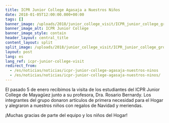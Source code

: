 ```yaml
---
title: ICPR Junior College Agasaja a Nuestros Niños
date: 2018-01-05T12:00:00.000+00:00
tags: []
banner_image: /uploads/2018/junior_college_visit/ICPR_junior_college_group.png
banner_image_alt: ICPR Junior College
banner_image_style: contain
header_layout: central_title
content_layout: split
split_image: /uploads/2018/junior_college_visit/ICPR_junior_college_group.png
layout: post
lang: es
lang_ref: icpr-junior-college-visit
redirect_from:
  - /es/noticias/noticias/icpr-junior-college-agasaja-nuestros-ninos
  - /es/noticias/noticias/icpr-junior-college-agasaja-nuestros-ninos/
---
```

El pasado 5 de enero recibimos la visita de los estudiantes del ICPR Junior College de Mayagüez junto a su profesora, Dra. Rosario Bernardy.  Los integrantes del grupo donaron artículos de primera necesidad para el Hogar y alegraron a nuestros niños con regalos de Navidad y meriendas.

¡Muchas gracias de parte del equipo y los niños del Hogar!
